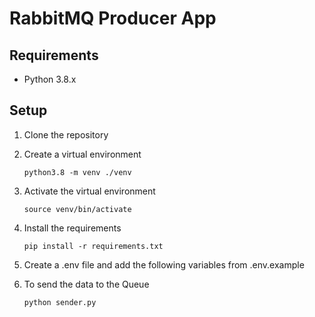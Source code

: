 # RabbitMQ Producer App

## Requirements

- Python 3.8.x

## Setup

1. Clone the repository

2. Create a virtual environment

   ```
   python3.8 -m venv ./venv
   ```

3. Activate the virtual environment

   ```
   source venv/bin/activate
   ```

4. Install the requirements

   ```
   pip install -r requirements.txt
   ```

5. Create a .env file and add the following variables from .env.example

6. To send the data to the Queue

   ```
   python sender.py
   ```
